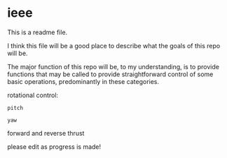 # ieee

This is a readme file. 

I think this file will be a good place to describe what the goals of this repo will be. 

The major function of this repo will be, to my understanding, is to provide functions that may be called to provide straightforward control of some basic operations, predominantly in these categories.

rotational control:

    pitch

    yaw

forward and reverse thrust

please edit as progress is made!
